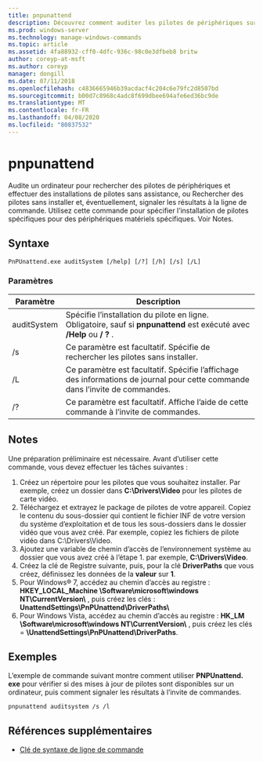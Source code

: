 ```yaml
---
title: pnpunattend
description: Découvrez comment auditer les pilotes de périphériques sur un ordinateur, ainsi que pour effectuer des installations de pilote en mode silencieux.
ms.prod: windows-server
ms.technology: manage-windows-commands
ms.topic: article
ms.assetid: 4fa88932-cff0-4dfc-936c-98c0e3dfbeb8 britw
author: coreyp-at-msft
ms.author: coreyp
manager: dongill
ms.date: 07/11/2018
ms.openlocfilehash: c4836665946b39acdacf4c204c6e79fc2d8507bd
ms.sourcegitcommit: b00d7c8968c4adc8f699dbee694afe6ed36bc9de
ms.translationtype: MT
ms.contentlocale: fr-FR
ms.lasthandoff: 04/08/2020
ms.locfileid: "80837532"
---
```

# <a name="pnpunattend"></a>pnpunattend

Audite un ordinateur pour rechercher des pilotes de périphériques et effectuer des installations de pilotes sans assistance, ou Rechercher des pilotes sans installer et, éventuellement, signaler les résultats à la ligne de commande. Utilisez cette commande pour spécifier l’installation de pilotes spécifiques pour des périphériques matériels spécifiques. Voir Notes.

## <a name="syntax"></a>Syntaxe

```
PnPUnattend.exe auditSystem [/help] [/?] [/h] [/s] [/L]
```

### <a name="parameters"></a>Paramètres

|Paramètre|Description|
|---------|-----------|
|auditSystem|Spécifie l’installation du pilote en ligne.</br>Obligatoire, sauf si **pnpunattend** est exécuté avec **/Help** ou **/ ?** .|
|/s|Ce paramètre est facultatif. Spécifie de rechercher les pilotes sans installer.|
|/L|Ce paramètre est facultatif. Spécifie l’affichage des informations de journal pour cette commande dans l’invite de commandes.|
|/?|Ce paramètre est facultatif. Affiche l’aide de cette commande à l’invite de commandes.|

## <a name="remarks"></a>Notes

Une préparation préliminaire est nécessaire. Avant d’utiliser cette commande, vous devez effectuer les tâches suivantes :

1. Créez un répertoire pour les pilotes que vous souhaitez installer. Par exemple, créez un dossier dans **C:\Drivers\Video** pour les pilotes de carte vidéo.
2. Téléchargez et extrayez le package de pilotes de votre appareil. Copiez le contenu du sous-dossier qui contient le fichier INF de votre version du système d’exploitation et de tous les sous-dossiers dans le dossier vidéo que vous avez créé. Par exemple, copiez les fichiers de pilote vidéo dans C:\Drivers\Video.
3. Ajoutez une variable de chemin d’accès de l’environnement système au dossier que vous avez créé à l’étape 1. par exemple, **C:\Drivers\Video**.
4. Créez la clé de Registre suivante, puis, pour la clé **DriverPaths** que vous créez, définissez les données de la **valeur** sur **1**.
5. Pour Windows® 7, accédez au chemin d’accès au registre : **HKEY_LOCAL_Machine \Software\microsoft\windows NT\CurrentVersion\\** , puis créez les clés : **UnattendSettings\PnPUnattend\DriverPaths\\**
6. Pour Windows Vista, accédez au chemin d’accès au registre : **HK_LM \Software\microsoft\windows NT\CurrentVersion\\** , puis créez les clés = **\UnattendSettings\PnPUnattend\DriverPaths**.

## <a name="examples"></a>Exemples

L’exemple de commande suivant montre comment utiliser **PNPUnattend. exe** pour vérifier si des mises à jour de pilotes sont disponibles sur un ordinateur, puis comment signaler les résultats à l’invite de commandes.

```
pnpunattend auditsystem /s /l 
```

## <a name="additional-references"></a>Références supplémentaires

- [Clé de syntaxe de ligne de commande](command-line-syntax-key.md)
